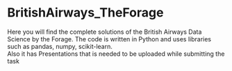 # BritishAirways_TheForage
Here you will find the complete solutions of the British Airways Data Science by the Forage. The code is written in Python and uses libraries such as pandas, numpy, scikit-learn. 
<br>
Also it has Presentations that is needed to be uploaded while submitting the task